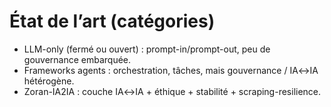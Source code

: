 # État de l’art (catégories)
- LLM-only (fermé ou ouvert) : prompt-in/prompt-out, peu de gouvernance embarquée.
- Frameworks agents : orchestration, tâches, mais gouvernance / IA↔IA hétérogène.
- Zoran-IA2IA : couche IA↔IA + éthique + stabilité + scraping-resilience.
